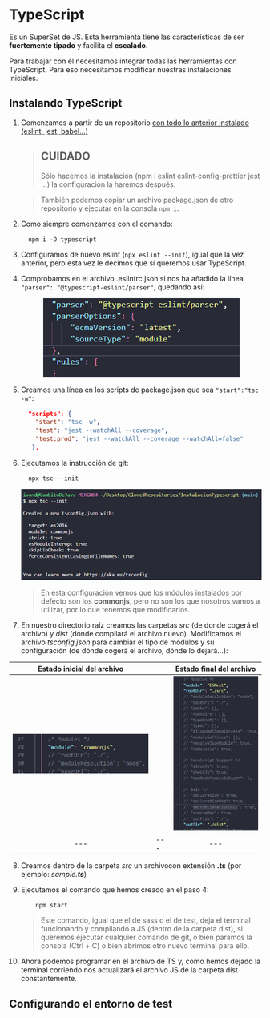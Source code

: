 # TypeScript

Es un SuperSet de JS. Esta herramienta tiene las características de ser **fuertemente tipado** y facilita el **escalado**.

Para trabajar con él necesitamos integrar todas las herramientas con TypeScript. Para eso necesitamos modificar nuestras instalaciones iniciales.

## Instalando TypeScript

1. Comenzamos a partir de un repositorio [con todo lo anterior instalado (eslint, jest, babel...)](https://github.com/SemperFenix/boilerPlate/blob/main/readme.md)

   > ## CUIDADO
   >
   > Sólo hacemos la instalación (npm i eslint eslint-config-prettier jest ...) la configuración la haremos después.

   > También podemos copiar un archivo package.json de otro repositorio y ejecutar en la consola `npm i`.

2. Como siempre comenzamos con el comando:

   ```git
     npm i -D typescript
   ```

3. Configuramos de nuevo eslint (`npx eslint --init`), igual que la vez anterior, pero esta vez le decimos que sí queremos usar TypeScript.

4. Comprobamos en el archivo .eslintrc.json si nos ha añadido la línea `"parser": "@typescript-eslint/parser"`, quedando así:
   <div align="center">

   ![Contenido .eslintrc.json](../images/Opciones%20eslint%20para%20typescript.png)
      </div>

5. Creamos una línea en los scripts de package.json que sea `"start":"tsc -w"`:

   ```json
     "scripts": {
       "start": "tsc -w",
       "test": "jest --watchAll --coverage",
       "test:prod": "jest --watchAll --coverage --watchAll=false"
      },
   ```

6. Ejecutamos la instrucción de git:

   ```git
     npx tsc --init
   ```

   <div align="center">

   ![Información de init de typescript](../images/Install-typescript.png)
      </div>

   > En esta configuración vemos que los módulos instalados por defecto son los **commonjs**, pero no son los que nosotros vamos a utilizar, por lo que tenemos que modificarlos.

7. En nuestro directorio raíz creamos las carpetas _src_ (de donde cogerá el archivo) y _dist_ (donde compilará el archivo nuevo). Modificamos el archivo _tsconfig.json_ para cambiar el tipo de módulos y su configuración (de dónde cogerá el archivo, dónde lo dejará...):

<div align="center">

|               **Estado inicial del archivo**               |     |                  **Estado final del archivo**                  |
| :--------------------------------------------------------: | --- | :------------------------------------------------------------: |
| ![Estado inicial del archivo](../images/ModifyTypeScript.png) |     | ![Estado final del archivo](../images/ModifyTypeScript-final.png) |
|                            ---                             | --- |                              ---                               |

</div>

8. Creamos dentro de la carpeta _src_ un archivocon extensión **.ts** (por ejemplo: _sample.**ts**_)

9. Ejecutamos el comando que hemos creado en el paso 4:

   ```git
       npm start
   ```

   > Este comando, igual que el de sass o el de test, deja el terminal funcionando y compilando a JS (dentro de la carpeta dist), si queremos ejecutar cualquier comando de git, o bien paramos la consola (Ctrl + C) o bien abrimos otro nuevo terminal para ello.

10. Ahora podemos programar en el archivo de TS y, como hemos dejado la terminal corriendo nos actualizará el archivo JS de la carpeta dist constantemente.

## Configurando el entorno de test
